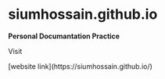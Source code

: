 # siumhossain.github.io
**Personal Documantation Practice**
<p>Visit</p>
[website link](https://siumhossain.github.io/)
